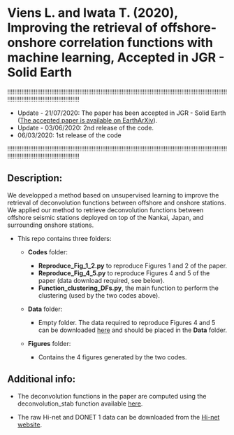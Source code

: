 # Viens L. and Iwata T. (2020), Improving the retrieval of offshore-onshore correlation functions with machine learning, Accepted in JGR - Solid Earth

!!!!!!!!!!!!!!!!!!!!!!!!!!!!!!!!!!!!!!!!!!!!!!!!!!!!!!!!!!!!!!!!!!!!!!!!!!!!!!!!!!!!!!!!!!!!!!!!!!!!!!!!!!!!!!!!!!!!!!!!!!!!!!!!!!!!!!!!!!!!!!!!!!!!!!!!!!!!!!!!!!!!!!

- Update - 21/07/2020: The paper has been accepted in JGR - Solid Earth ([The accepted paper is available on EarthArXiv](https://eartharxiv.org/8ba5p/)).
- Update - 03/06/2020: 2nd release of the code.
- 06/03/2020: 1st release of the code

!!!!!!!!!!!!!!!!!!!!!!!!!!!!!!!!!!!!!!!!!!!!!!!!!!!!!!!!!!!!!!!!!!!!!!!!!!!!!!!!!!!!!!!!!!!!!!!!!!!!!!!!!!!!!!!!!!!!!!!!!!!!!!!!!!!!!!!!!!!!!!!!!!!!!!!!!!!!!!!!!!!!!!

## Description:
We developped a method based on unsupervised learning to improve the retrieval of deconvolution functions between offshore and onshore stations. We applied our method to retrieve deconvolution functions between offshore seismic stations deployed on top of the Nankai, Japan, and surrounding onshore stations. 

* This repo contains three folders:
  * **Codes** folder:
    - **Reproduce_Fig_1_2.py** to reproduce Figures 1 and 2 of the paper.
    - **Reproduce_Fig_4_5.py** to reproduce Figures 4 and 5 of the paper (data download required, see below).
    - **Function_clustering_DFs.py**, the main function to perform the clustering (used by the two codes above).

  * **Data** folder:
    - Empty folder. The data required to reproduce Figures 4 and 5 can be downloaded [here](https://drive.google.com/file/d/1wbM-cN4gQ-MRhLOQaiXcHiXZ5Z5OOEsI/view?usp=sharing) and should be placed in the **Data** folder.

  * **Figures** folder:
    - Contains the 4 figures generated by the two codes.

## **Additional info**:
  * The deconvolution functions in the paper are computed using the deconvolution_stab function available [here](https://github.com/lviens/2017_GJI/blob/master/Codes/Functions_GJI_2017.py).

  * The raw Hi-net and DONET 1 data can be downloaded from the [Hi-net website](http://www.hinet.bosai.go.jp).
